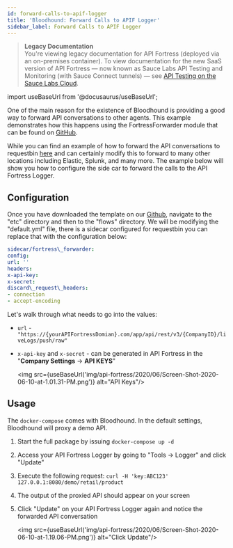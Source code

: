 ```yaml
---
id: forward-calls-to-apif-logger
title: 'Bloodhound: Forward Calls to APIF Logger'
sidebar_label: Forward Calls to APIF Logger
---
```


<head>
  <meta name="robots" content="noindex" />
</head>

> **Legacy Documentation**<br/>You're viewing legacy documentation for API Fortress (deployed via an on-premises container). To view documentation for the new SaaS version of API Fortress &#8212; now known as Sauce Labs API Testing and Monitoring (with Sauce Connect tunnels) &#8212; see [API Testing on the Sauce Labs Cloud](/api-testing/).

import useBaseUrl from '@docusaurus/useBaseUrl';

One of the main reason for the existence of Bloodhound is providing a good way to forward API conversations to other agents. This example demonstrates how this happens using the FortressForwarder module that can be found on [GitHub](https://github.com/apifortress/bloodhound-modules/tree/master/fortress-forwarder).

While you can find an example of how to forward the API conversations to requestbin [here](https://github.com/apifortress/Bloodhound-templates/tree/master/bloodhound_forward_api) and can certainly modify this to forward to many other locations including Elastic, Splunk, and many more. The example below will show you how to configure the side car to forward the calls to the API Fortress Logger.

## Configuration

Once you have downloaded the template on our [Github](https://github.com/apifortress/Bloodhound-templates/tree/master/bloodhound_forward_api), navigate to the "etc" directory and then to the "flows" directory. We will be modifying the "default.yml" file, there is a sidecar configured for requestbin you can replace that with the configuration below:

```yaml
sidecar/fortress\_forwarder:
config:
url: ''
headers:
x-api-key:
x-secret:
discard\_request\_headers:
- connection
- accept-encoding
```

Let's walk through what needs to go into the values:

- `url` - `"https://{yourAPIFortressDomian}.com/app/api/rest/v3/{CompanyID}/liveLogs/push/raw"`

- `x-api-key` and `x-secret` - can be generated in API Fortress in the "**Company Settings** -> **API KEYS**"

  <img src={useBaseUrl('img/api-fortress/2020/06/Screen-Shot-2020-06-10-at-1.01.31-PM.png')} alt="API Keys"/>

## Usage

The `docker-compose` comes with Bloodhound. In the default settings, Bloodhound will proxy a demo API.

1. Start the full package by issuing `docker-compose up -d`
2. Access your API Fortress Logger by going to "Tools -> Logger" and click "Update"
3. Execute the following request: `curl -H 'key:ABC123' 127.0.0.1:8080/demo/retail/product`
4. The output of the proxied API should appear on your screen
5. Click "Update" on your API Fortress Logger again and notice the forwarded API conversation

   <img src={useBaseUrl('img/api-fortress/2020/06/Screen-Shot-2020-06-10-at-1.19.06-PM.png')} alt="Click Update"/>
